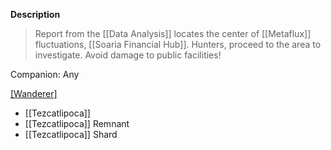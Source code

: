 **Description**
> Report from the [[Data Analysis]] locates the center of [[Metaflux]] fluctuations, [[Soaria Financial Hub]]. Hunters, proceed to the area to investigate. Avoid damage to public facilities!

Companion: Any

[[Wanderer]](s)
* [[Tezcatlipoca]]
* [[Tezcatlipoca]] Remnant
* [[Tezcatlipoca]] Shard